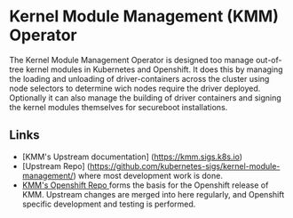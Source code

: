 # Kernel Module Management (KMM) Operator
The Kernel Module Management Operator is designed too manage out-of-tree kernel modules in Kubernetes and Openshift. It does this by managing the loading and unloading of driver-containers across the cluster using node selectors to determine wich nodes require the driver deployed. Optionally it can also manage the building of driver containers and signing the kernel modules themselves for secureboot installations.





## Links

* [KMM's Upstream documentation] (https://kmm.sigs.k8s.io)
* [Upstream Repo] (https://github.com/kubernetes-sigs/kernel-module-management/) where most development work is done.
* [KMM's Openshift Repo ](https://github.com/rh-ecosystem-edge/kernel-module-management/) forms the basis for the Openshift release of KMM. Upstream changes are merged into here regularly, and Openshift specific development and testing is performed.
